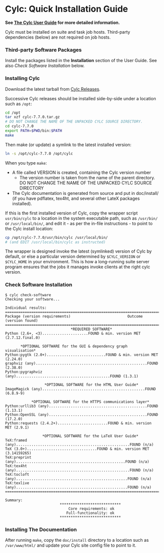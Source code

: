 # Cylc: Quick Installation Guide

**See [The Cylc User Guide](https://cylc.github.io/cylc/documentation.html) for
more detailed information.**

Cylc must be installed on suite and task job hosts. Third-party dependencies
(below) are not required on job hosts.

### Third-party Software Packages

Install the packages listed in the **Installation** section of the User Guide.
See also *Check Software Installation* below.

### Installing Cylc

Download the latest tarball from [Cylc
Releases](https://github.com/cylc/cylc/releases).

Successive Cylc releases should be installed side-by-side under a location
such as `/opt`:

```bash
cd /opt
tar xzf cylc-7.7.0.tar.gz
# DO NOT CHANGE THE NAME OF THE UNPACKED CYLC SOURCE DIRECTORY.
cd cylc-7.7.0
export PATH=$PWD/bin:$PATH
make
```

Then make (or update) a symlink to the latest installed version:
```bash
ln -s /opt/cylc-7.7.0 /opt/cylc
```

When you type `make`:
  * A file called VERSION is created, containing the Cylc version number
    * The version number is taken from the name of the parent directory. DO
      NOT CHANGE THE NAME OF THE UNPACKED CYLC SOURCE DIRECTORY
  * The Cylc documentation is generated from source and put in doc/install/
    (if you have pdflatex, tex4ht, and several other LateX packages installed).

If this is the first installed version of Cylc, copy the wrapper script
`usr/bin/cylc` to a location in the system executable path, such as
`/usr/bin/` or `/usr/local/bin/`, and edit it - as per the in-file
instructions - to point to the Cylc install location:

```bash
cp /opt/cylc-7.7.0/usr/bin/cylc /usr/local/bin/
# (and EDIT /usr/local/bin/cylc as instructed)
```

The wrapper is designed invoke the latest (symlinked) version of Cylc by
default, or else a particular version determined by `$CYLC_VERSION` or
`$CYLC_HOME` in your environment. This is how a long-running suite server
program ensures that the jobs it manages invoke clients at the right cylc
version.

### Check Software Installation

```
$ cylc check-software
Checking your software...

Individual results:
===============================================================================
Package (version requirements)                          Outcome (version found)
===============================================================================
                              *REQUIRED SOFTWARE*                              
Python (2.6+, <3).....................FOUND & min. version MET (2.7.12.final.0)

       *OPTIONAL SOFTWARE for the GUI & dependency graph visualisation*       
Python:pygtk (2.0+)...........................FOUND & min. version MET (2.24.0)
graphviz (any)...................................................FOUND (2.38.0)
Python:pygraphviz (any)...........................................FOUND (1.3.1)

                  *OPTIONAL SOFTWARE for the HTML User Guide*                  
ImageMagick (any)...............................................FOUND (6.8.9-9)

            *OPTIONAL SOFTWARE for the HTTPS communications layer*            
Python:urllib3 (any).............................................FOUND (1.13.1)
Python:OpenSSL (any).............................................FOUND (17.2.0)
Python:requests (2.4.2+).......................FOUND & min. version MET (2.9.1)

                 *OPTIONAL SOFTWARE for the LaTeX User Guide*                 
TeX:framed (any)....................................................FOUND (n/a)
TeX (3.0+)................................FOUND & min. version MET (3.14159265)
TeX:preprint (any)..................................................FOUND (n/a)
TeX:tex4ht (any)....................................................FOUND (n/a)
TeX:tocloft (any)...................................................FOUND (n/a)
TeX:texlive (any)...................................................FOUND (n/a)
===============================================================================

Summary:
                         ****************************                         
                             Core requirements: ok                             
                            Full-functionality: ok                            
                         ****************************  
```

### Installing The Documentation

After running `make`, copy the `doc/install` directory to a location such as
`/var/www/html/` and update your Cylc site config file to point to it.
